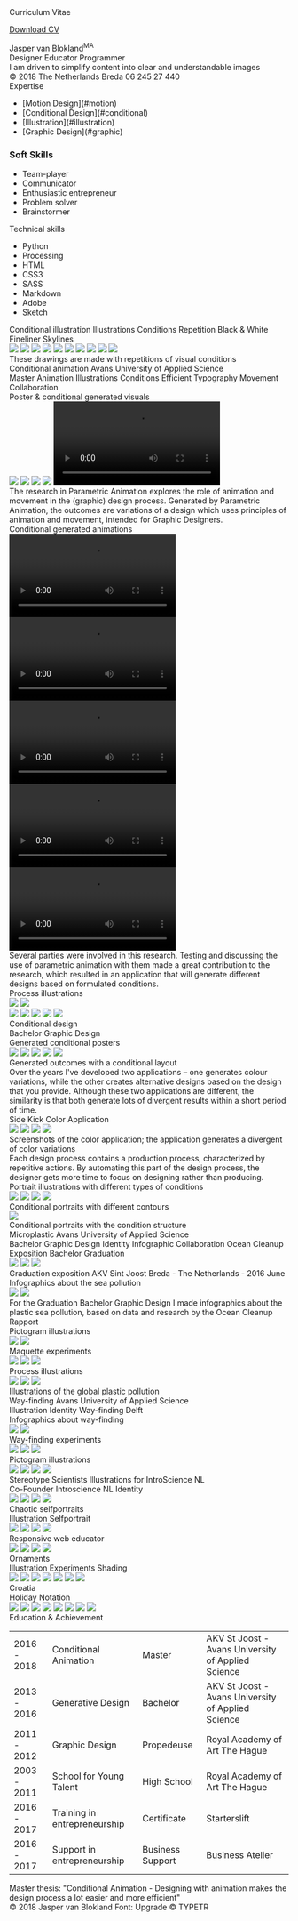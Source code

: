 
<div class="cover">
<div class="website">Curriculum Vitae</div> 

<span class="pdf">[Download CV](content/cv/cv.pdf)</span>

<div class="name">Jasper van Blokland<sup>MA</sup></div>

<div class="box">
<span class="function">Designer</span>
<span class="function">Educator</span>
<span class="function">Programmer</span[]()>
</div>
	
<div class="intro">I am driven to simplify content into clear and understandable images</div>

<div class="contact">
<span class="about">© 2018</span>
<span class="about"></span>
<span class="about">The Netherlands</span>
<span class="about">Breda</span>
<span class="about"><span class="one">06 245 27 440</span></span>
</div>

<div class="title">Expertise</div>

- <div class="skills"><span class="one">[Motion Design](#motion)</span></div>
- <div class="skills"><span class="one">[Conditional Design](#conditional)</span></div> 
- <div class="skills"><span class="one">[Illustration](#illustration)</span></div>
- <div class="skills"><span class="one">[Graphic Design](#graphic)</span></div>

### <div class="title">Soft Skills</div>

- <div class="skills"><span class="two">Team-player</span></div>
- <div class="skills"><span class="two">Communicator</span></div>
- <div class="skills"><span class="two">Enthusiastic entrepreneur</span></div>
- <div class="skills"><span class="two">Problem solver</span></div>
- <div class="skills"><span class="two">Brainstormer</span></div>

<div class="title">Technical skills</div>

- <div class="skills"><span class="three">Python</span></div> 
- <div class="skills"><span class="three">Processing</span></div> 
- <div class="skills"><span class="three">HTML</span></div> 
- <div class="skills"><span class="three">CSS3</span></div>
- <div class="skills"><span class="three">SASS</span></div>
- <div class="skills"><span class="three">Markdown</span></div> 
- <div class="skills"><span class="three">Adobe</span></div>
- <div class="skills"><span class="three">Sketch</span></div>
</div>

<a name="illustration"/>
<div class="box-project">
<div class="projectfirst">
<span class="project-name">Conditional illustration</span>
<span class="keywords">
<span class="words">Illustrations</span>
<span class="words">Conditions</span>
<span class="words">Repetition</span>
<span class="words">Black & White</span>
<span class="words">Fineliner</span>
<span class="words">Skylines</span>
</span>
</div>
</div>

<div class="col-container">
<span class="small"><img class="skyline" src="content/conditinalcity/3.jpeg"></span>
<span class="small"><img class="skyline" src="content/conditinalcity/4.jpeg"></span>
<span class="small"><img class="skyline" src="content/conditinalcity/6.jpeg"></span>
<span class="small"><img class="skyline" src="content/conditinalcity/10.jpeg"></span>
<span class="small"><img class="skyline" src="content/conditinalcity/11.jpeg"></span>
<span class="small"><img class="skyline" src="content/conditinalcity/17.jpeg"></span>
<span class="small"><img class="skyline" src="content/conditinalcity/22.jpeg"></span>
<span class="small"><img class="skyline" src="content/conditinalcity/23.jpeg"></span>
<span class="small"><img class="skyline" src="content/conditinalcity/47.jpeg"></span>
<span class="small"><img class="skyline" src="content/conditinalcity/46.jpeg"></span>
</div>

<div class="project-intro">These drawings are made with repetitions of visual conditions</div>

<div class="box-project">
<div class="project">
<span class="project-name">Conditional animation</span>
<span class="project-header">Avans University of Applied Science</span>
<div class="keywords">
<span class="words">Master Animation</span>
<span class="words">Illustrations</span>
<span class="words">Conditions</span>
<span class="words">Efficient</span>
<span class="words">Typography</span>
<span class="words">Movement</span>
<span class="words">Collaboration</span>
</div>
</div>
</div>

<div class="firstchapter">Poster & conditional generated visuals</div>

<div class="col-container">
<span class="small"><img class="animation" src="content/animation/poster.jpg"></span>
<span class="small"><img class="animation" src="content/animation/mov/0.png"></span>
<span class="small"><img class="animation" src="content/animation/mov/1.png"></span>
<span class="small"><img class="animation" src="content/animation/mov/2.png"></span>
<span class="small"><video src="content/animation/mov/4.mov" no-controls loop autoplay></video></span>
</div>

<div class="project-intro">The research in Parametric Animation explores the role of animation and movement in the (graphic) design process. Generated by Parametric Animation, the outcomes are variations of a design which uses principles of animation and movement, intended for Graphic Designers.</div>

<div class="chapter">Conditional generated animations</div>

<div class="col-container">
<span class="small"><video class="animation" src="content/animation/mov/5.mp4" type="video/mp4" no-controls loop autoplay></video></span>
<span class="small"><video class="animation" src="content/animation/mov/6.mp4" type="video/mp4" no-controls loop autoplay></video></span>
<span class="small"><video class="animation" src="content/animation/mov/7.mp4" type="video/mp4" no-controls loop autoplay></video></span>
<span class="small"><video class="animation" src="content/animation/mov/8.mp4" type="video/mp4" no-controls loop autoplay></video></span>
<span class="small"><video class="animation" src="content/animation/mov/9.mp4" type="video/mp4" no-controls loop autoplay></video></span>
</div>


<div class="project-intro">Several parties were involved in this research. Testing and discussing the use of parametric animation with them made a great contribution to the research, which resulted in an application that will generate different designs based on formulated conditions.</div>

<!---
<div class="chapter">Conditional Animated Layout Models</div>

<div class="col-container">
<span class="small"><img class="animation" src="content/animation/mov/model/0.gif"></span>
<span class="small"><img class="animation" src="content/animation/mov/model/0.gif"></span>
<span class="small"><img class="animation" src="content/animation/mov/model/0.gif"></span>
<span class="small"><img class="animation" src="content/animation/mov/model/0.gif"></span>
<span class="small"><img class="animation" src="content/animation/mov/model/0.gif"></span>
</div>
-->

<div class="chapter">Process illustrations</div>

<div class="col-container">
<img class="wide" src="content/animation/2.jpg"> 
<img class="wide" src="content/animation/3.jpg">
</div>

<div class="col-container">
<span class="small"><img class="movement" img src="content/animation/5.png"></span>
<span class="small"><img class="movement" src="content/animation/6.png"></span> 
<span class="small"><img class="movement" src="content/animation/4.png"></span> 
<span class="small"><img class="movement" src="content/animation/7.png"></span>
<span class="small"><img class="movement" src="content/animation/8.png"></span>
</div>

<div class="box-project">   
<div class="project">
<span class="project-name">Conditional design</span>
<div class="keywords">
<span class="words">Bachelor Graphic Design</span>
</div>
</div>
</div>

<div class="firstchapter">Generated conditional posters</div>

<div class="col-container">
<span class="small"><img class="animation" src="content/conditional/0.png"></span>
<span class="small"><img class="animation" src="content/conditional/1.png"></span>
<span class="small"><img class="animation" src="content/conditional/2.png"></span>
<span class="small"><img class="animation" src="content/conditional/3.png"></span>
<span class="small"><img class="animation" src="content/conditional/4.png"></span>
</div>

<div class="sub">Generated outcomes with a conditional layout</div>

<div class="project-intro">Over the years I've developed two applications – one generates colour variations, while the other creates alternative designs based on the design that you provide. Although these two applications are different, the similarity is that both generate lots of divergent results within a short period of time.</div>

<div class="chapter">Side Kick Color Application</div>

<div class="col-container">
<span class="app"><img src="content/conditional/app/0.png"></span>
<span class="app"><img src="content/conditional/app/1.png"></span>
<span class="app"><img src="content/conditional/app/2.png"></span>
<span class="app"><img src="content/conditional/app/3.png"></span>
</div>

<div class="sub">Screenshots of the color application; the application generates a divergent of color variations</div>

<div class="project-intro">Each design process contains a production process, characterized by repetitive actions. By automating this part of the design process, the designer gets more time to focus on designing rather than producing.</div>

<div class="chapter">Portrait illustrations with different types of conditions</div>

<div class="col-container">
<img src="content/conditional/illustrations/2.png"> 
<img src="content/conditional/illustrations/4.png"> 
<img src="content/conditional/illustrations/6.png"> 
<img src="content/conditional/illustrations/7.png"> 
</div>

<div class="sub">Conditional portraits with different contours</div>

<div class="col-container">
<span class="full"><img src="content/conditional/illustrations/8.jpeg"></span>
</div>

<div class="sub">Conditional portraits with the condition structure</div>

<div class="box-project">
<div class="project">
<span class="project-name">Microplastic</span>
<span class="project-header">Avans University of Applied Science</span>
<div class="keywords">
<span class="words">Bachelor Graphic Design</span>
<span class="words">Identity</span>
<span class="words">Infographic</span>
<span class="words">Collaboration Ocean Cleanup</span>
</div>
</div>
</div>

<div class="firstchapter">Exposition Bachelor Graduation</div>

<div class="col-container">
<img class="onethird" src="content/sea/expo/0.jpg">
<img class="onethird" src="content/sea/expo/1.jpg">
<img class="onethird" src="content/sea/expo/2.jpg">
</div>

<div class="sub">Graduation exposition AKV Sint Joost Breda - The Netherlands - 2016 June</div>

<div class="chapter">Infographics about the sea pollution</div>

<div class="col-container">
<span class="plastic"><img class="wide" src="content/sea/infographic/0.jpg"></span>
<span class="plastic"><span class="app"><img class="wide" src="content/sea/infographic/1.jpg"></span></span>
</div>

<div class="project-intro">For the Graduation Bachelor Graphic Design I made infographics about the plastic sea pollution, based on data and research by the Ocean Cleanup Rapport</div>

<div class="chapter">Pictogram illustrations</div>

<div class="col-container">
<img class="wide" src="content/sea/picto1.png">
<img class="wide" src="content/sea/picto2.png">
</div>

<div class="chapter">Maquette experiments</div>

<div class="col-container">
<img class="onethird" src="content/sea/maquette/0.jpg">
<img class="onethird" src="content/sea/maquette/1.jpg">
<img class="onethird" src="content/sea/maquette/2.jpg">
</div>

<div class="chapter">Process illustrations</div>

<div class="col-container">
<span class="plastic"><img src="content/sea/illustraties/0.jpg"></span>
<span class="plastic"><img src="content/sea/illustraties/1.jpg"></span>
<span class="plastic"><img class="wide" src="content/sea/illustraties/2.jpg"></span>
</div>

<div class="sub">Illustrations of the global plastic pollution</div>

<a name="graphic"/>
<div class="box-project">
<div class="project">
<span class="project-name">Way-finding</span>
<span class="project-header">Avans University of Applied Science</span>
<div class="keywords">
<span class="words">Illustration</span>
<span class="words">Identity</span>
<span class="words">Way-finding Delft</span>
</div>
</div>
</div>

<div class="firstchapter">Infographics about way-finding</div>

<div class="col-container">
<span class="plastic"><span class="app"><img class="wide" src="content/icons/map/4.jpg"></span></span>
<span class="plastic"><span class="app"><img class="wide" src="content/icons/map/6.jpg"></span></span>
</div>

<div class="chapter">Way-finding experiments</div>

<div class="col-container">
<img class="onethird" src="content/icons/map/5.jpg">
<img class="onethird" src="content/icons/map/3.jpg">
<img class="onethird" src="content/icons/map/2.jpg">
</div>

<div class="chapter">Pictogram illustrations</div>

<div class="col-container">
<img src="content/icons/0.jpg">
<img src="content/icons/1.jpg">
<img src="content/icons/2.jpg">
<img src="content/icons/3.jpg">
</div>

<div class="box-project">
<div class="project">
<span class="project-name">Stereotype Scientists</span>
<span class="project-header">Illustrations for IntroScience NL</span>
<div class="keywords">
<span class="words">Co-Founder Introscience NL</span>
<span class="words">Identity</span>
</div>
</div>
</div>

<div class="col-container">
<img src="content/scientist/0.jpg">
<img src="content/scientist/1.jpg">
<img src="content/scientist/2.jpg">
<img src="content/scientist/3.jpg">
</div>

<div class="box-project">
<div class="project">
<span class="project-name">Chaotic selfportraits</span>
<div class="keywords">
<span class="words">Illustration</span>
<span class="words">Selfportrait</span>
</div>
</div>
</div>

<div class="col-container">
<img src="content/portrait/0.jpg">
<img src="content/portrait/1.jpg">
<img src="content/portrait/2.jpg">
<img src="content/portrait/3.jpg">
</div>

<div class="box-project">
<div class="project">
<span class="project-name">Responsive web educator</span>
</div>
</div>

<div class="col-container">
<img src="content/educator/0.jpg">
<img src="content/educator/1.jpg">
<img src="content/educator/2.jpg">
<img src="content/educator/3.jpg">
</div>

<div class="box-project">
<div class="project">
<span class="project-name">Ornaments</span>
<div class="keywords">
<span class="words">Illustration</span>
<span class="words">Experiments</span>
<span class="words">Shading</span>
</div>
</div>
</div>

<div class="col-container">
<img src="content/italy/0.png">
<img src="content/italy/1.png">
<img class="wide" src="content/italy/2.png">
<img src="content/ornaments/0.jpg">
<img src="content/ornaments/1.jpg">
<img src="content/ornaments/2.jpg">
<img src="content/ornaments/3.jpg">
</div>

<div class="box-project">
<div class="project">
<span class="project-name">Croatia</span>
<div class="keywords">
<span class="words">Holiday</span>
<span class="words">Notation</span>
</div>
</div>
</div>

<div class="col-container">
<img src="content/croatia/0.jpg">
<img src="content/croatia/2.jpg">
<img src="content/croatia/1.jpg">
<img src="content/croatia/3.jpg">
<img src="content/croatia/4.jpeg">
<img src="content/croatia/5.jpeg">
<img src="content/croatia/6.jpeg">
<img src="content/croatia/7.jpeg">
</div>

<div class="projectlast">
<div class="titlelast">Education & Achievement</div>
</div>

|||||
|---|---|---|---|
|2016 - 2018|Conditional Animation|Master|AKV St Joost - Avans University of Applied Science|
|2013 - 2016|Generative Design|Bachelor|AKV St Joost - Avans University of Applied Science|
|2011 - 2012|Graphic Design|Propedeuse|Royal Academy of Art The Hague|
|2003 - 2011|School for Young Talent|High School|Royal Academy of Art The Hague|
|2016 - 2017|Training in entrepreneurship|Certificate|Starterslift|
|2016 - 2017|Support in entrepreneurship|Business Support|Business Atelier|

<div class="thesis">Master thesis: "Conditional Animation - Designing with animation makes the design process a lot easier and more efficient"</div>

<div class="bar">
<div class="contact">
<span class="about">© 2018 Jasper van Blokland</span>
<span class="about">Font: Upgrade © TYPETR</span>
</div>
</div>
